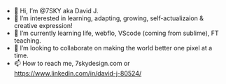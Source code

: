 - 👋 Hi, I’m @7SKY aka David J.
- 👀 I’m interested in learning, adapting, growing, self-actualizaion & creative expression!
- 🌱 I’m currently learning life, webflo, VScode (coming from sublime), FT teaching.
- 💞️ I’m looking to collaborate on making the world better one pixel at a time.
- 📫 How to reach me, 7skydesign.com or https://www.linkedin.com/in/david-j-80524/

<!---
7SKY/7SKY is a ✨ special ✨ repository because its `README.md` (this file) appears on your GitHub profile.
You can click the Preview link to take a look at your changes.
--->
